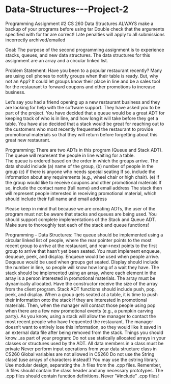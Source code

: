 # Data-Structures---Project-2
Programming Assignment #2
CS 260 Data Structures
ALWAYS make a backup of your programs before using tar
Double check that the arguments specified with for tar are correct!
Late penalties will apply to all submissions incorrectly archived/emailed

Goal: The purpose of the second programming assignment is to experience stacks, queues, and new data structures. The data structures for this assignment are an array and a circular linked list. 

Problem Statement: 
Have you been to a popular restaurant recently? Many are using cell phones to notify groups when their table is ready. But, why not an App? It could let groups know their place in line and be a sales tool for the restaurant to forward coupons and other promotions to increase business. 

Let’s say you had a friend opening up a new restaurant business and they are looking for help with the software support. They have asked you to be part of the project. You have decided that a queue would be a great ADT for keeping track of who is in line, and how long it will take before they get a table. You have also decided that a stack would be great for reaching out to the customers who most recently frequented the restaurant to provide promotional materials so that they will return before forgetting about this great new restaurant.

Programming: There are two ADTs in this program (Queue and Stack ADT). 
The queue will represent the people in line waiting for a table.  
The queue is ordered based on the order in which the groups arrive. The data should include
(a) name of the group, 
(b) number of people in the group
(c) if there is anyone who needs special seating 
If so, include the information about any requirements (e.g., wheel chair or high chair).
(e) if the group would like to receive coupons and other promotional materials
If so, include the contact name (full name) and email address
The stack then will represent people interested in receiving promotional material, which should include their full name and email address

Please keep in mind that because we are creating ADTs, the user of the program must not be aware that stacks and queues are being used. You should support complete implementations of the Stack and Queue ADT. Make sure to thoroughly test each of the stack and queue functions!

Programming – Data Structures: 
The queue should be implemented using a circular linked list of people, where the rear pointer points to the most recent group to arrive at the restaurant, and rear->next points to the first group to arrive that hasn’t yet been seated. You must implement enqueue, dequeue, peek, and display. Enqueue would be used when people arrive. Dequeue would be used when groups get seated. Display should include the number in line, so people will know how long of a wait they have.
The stack should be implemented using an array, where each element in the array is a person interested in promotional materials. The array must be dynamically allocated. Have the constructor receive the size of the array from the client program. Stack ADT functions should include push, pop, peek, and display. When a group gets seated at a table, it is time to push their information onto the stack if they are interested in promotional materials. 
Then, when the manager will contact those people using pop when there are a few new promotional events (e.g., a pumpkin carving party). As you know, using a stack will allow the manager to contact the most recent people who have frequented the restaurant. The manager doesn’t want to entirely lose this information, so they would like it saved in an external data file after being removed from the stack. 
Things you should know...as part of your program:
Do not use statically allocated arrays in your classes or structures used by the ADT. 
All data members in a class must be private
Never perform input operations from your data structure class in CS260
Global variables are not allowed in CS260
Do not use the String class! (use arrays of characters instead!) You may use the cstring library.
Use modular design, separating the .h files from the .cpp files. Remember, .h files should contain the class header and any necessary prototypes. The .cpp files should contain function definitions. Never "#include" .cpp files!
